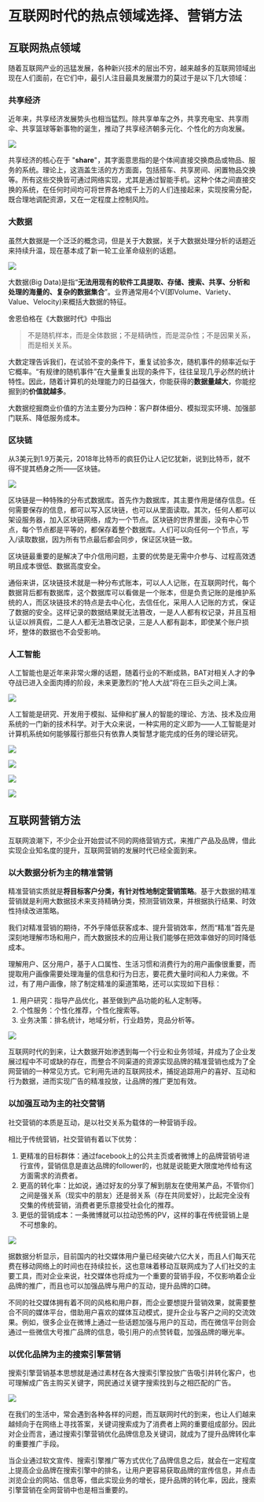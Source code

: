 # 互联网时代的热点领域选择、营销方法

## 互联网热点领域

随着互联网产业的迅猛发展，各种新兴技术的层出不穷，越来越多的互联网领域出现在人们面前，在它们中，最引人注目最具发展潜力的莫过于是以下几大领域：

### 共享经济

近年来，共享经济发展势头也相当猛烈。除共享单车之外，共享充电宝、共享雨伞、共享篮球等新事物的诞生，推动了共享经济朝多元化、个性化的方向发展。

![](http://m.qpic.cn/psb?/V10TtYkp2MvHv1/rBGknDmYAfUnSvMwqCb78HMwpF7E4P2yyL9TkbOQDLM!/b/dLYAAAAAAAAA&bo=4gEsAQAAAAARF.4!&rf=viewer_4)

共享经济的核心在于 "**share**"，其字面意思指的是个体间直接交换商品或物品、服务的系统。理论上，这涵盖生活的方方面面，包括搭车、共享房间、闲置物品交换等。所有这些交换皆可通过网络实现，尤其是通过智能手机。这种个体之间直接交换的系统，在任何时间均可将世界各地成千上万的人们连接起来，实现按需分配，既合理地调配资源，又在一定程度上控制风险。

### 大数据

虽然大数据是一个泛泛的概念词，但是关于大数据，关于大数据处理分析的话题近来持续升温，现在基本成了新一轮工业革命级别的话题。

![](http://m.qpic.cn/psb?/V10TtYkp2MvHv1/n37DRddSTIigL8roTTnMwzpqeeWgskSgVkrRzkRfNuE!/b/dMMAAAAAAAAA&bo=JgGrAAAAAAARF6w!&rf=viewer_4)

大数据(Big Data)是指“**无法用现有的软件工具提取、存储、搜索、共享、分析和处理的海量的、复杂的数据集合**”。业界通常用4个V(即Volume、Variety、Value、Velocity)来概括大数据的特征。

舍恩伯格在《大数据时代》中指出

> 不是随机样本，而是全体数据；不是精确性，而是混杂性；不是因果关系，而是相关关系。  

大数定理告诉我们，在试验不变的条件下，重复试验多次，随机事件的频率近似于它概率。“有规律的随机事件”在大量重复出现的条件下，往往呈现几乎必然的统计特性。因此，随着计算机的处理能力的日益强大，你能获得的**数据量越大**，你能挖掘到的**价值就越多**。

大数据挖掘商业价值的方法主要分为四种：客户群体细分、模拟现实环境、加强部门联系、降低服务成本。

### 区块链

从3美元到1.9万美元，2018年比特币的疯狂仍让人记忆犹新，说到比特币，就不得不提其栖身之所——区块链。

![](http://m.qpic.cn/psb?/V10TtYkp2MvHv1/P8O8Kya4yIZ4u566Ygl9dKlkje1IxwPT.w1B2zeub4g!/b/dAgBAAAAAAAA&bo=vAKkAQAAAAARFzs!&rf=viewer_4)

区块链是一种特殊的分布式数据库。首先作为数据库，其主要作用是储存信息。任何需要保存的信息，都可以写入区块链，也可以从里面读取。其次，任何人都可以架设服务器，加入区块链网络，成为一个节点。区块链的世界里面，没有中心节点，每个节点都是平等的，都保存着整个数据库。人们可以向任何一个节点，写入/读取数据，因为所有节点最后都会同步，保证区块链一致。

区块链最重要的是解决了中介信用问题，主要的优势是无需中介参与、过程高效透明且成本很低、数据高度安全。

通俗来讲，区块链技术就是一种分布式账本，可以人人记账，在互联网时代，每个数据背后都有数据库，这个数据库可以看做是一个账本，但是负责记账的是维护系统的人，而区块链技术的特点是去中心化，去信任化，采用人人记账的方式，保证了数据的安全。这样记录的数据结果就无法篡改，一是人人都有权记录，并且互相认证以辨真假，二是人人都无法篡改记录，三是人人都有副本，即使某个账户损坏，整体的数据也不会受影响。

### 人工智能

人工智能也是近年来非常火爆的话题，随着行业的不断成熟，BAT对相关人才的争夺战已进入全面肉搏的阶段，未来更激烈的“抢人大战”将在三巨头之间上演。

![](http://m.qpic.cn/psb?/V10TtYkp2MvHv1/HLaOEIjma8J*sT*clq.DCfCKcliBkFtqU3HRPUdP2y4!/b/dLYAAAAAAAAA&bo=WAJSAQAAAAARFyk!&rf=viewer_4)

人工智能是研究、开发用于模拟、延伸和扩展人的智能的理论、方法、技术及应用系统的一门新的技术科学。对于大众来说，一种实用的定义即为——人工智能是对计算机系统如何能够履行那些只有依靠人类智慧才能完成的任务的理论研究。

![](http://m.qpic.cn/psb?/V10TtYkp2MvHv1/bSdNa*C8lQOioS.14FOOHm4U1HgayWjWiFVyG1abflY!/b/dL8AAAAAAAAA&bo=eAPwAQAAAAARF6o!&rf=viewer_4)

![](http://m.qpic.cn/psb?/V10TtYkp2MvHv1/yfosfgDq8x7M81Fw2XVSVCbMfloN4KC84xsyh13.x8U!/b/dL8AAAAAAAAA&bo=cgM4AgAAAAARF2s!&rf=viewer_4)

![](http://m.qpic.cn/psb?/V10TtYkp2MvHv1/5r76ZkAPFCYD9s9u5wqCVrRBeUm0Kddcm8FHR2zgGjI!/b/dL8AAAAAAAAA&bo=qwMnAgAAAAARF60!&rf=viewer_4)

![](http://m.qpic.cn/psb?/V10TtYkp2MvHv1/*waFynF2U192atKC1dcM6wGTmn.4cY*zf7J9AsfXv6w!/b/dLgAAAAAAAAA&bo=WAOHAQAAAAARF*0!&rf=viewer_4)

## 互联网营销方法

互联网浪潮下，不少企业开始尝试不同的网络营销方式，来推广产品及品牌，借此实现企业知名度的提升，互联网营销的发展时代已经全面到来。

### 以大数据分析为主的精准营销

精准营销实质就是**将目标客户分类，有针对性地制定营销策略**。基于大数据的精准营销就是利用大数据技术来支持精确分类，预测营销效果，并根据执行结果、时效性持续改进策略。

我们对精准营销的期待，不外乎降低获客成本、提升营销效率，然而“精准”首先是深刻地理解市场和用户，而大数据技术的应用让我们能够在把效率做好的同时降低成本。

理解用户、区分用户，基于人口属性、生活习惯和消费行为的用户画像很重要，而提取用户画像需要处理海量的信息和行为日志，要花费大量时间和人力来做。不过，有了用户画像，除了制定精准的渠道策略，还可以实现如下目标：

1. 用户研究：指导产品优化，甚至做到产品功能的私人定制等。
2. 个性服务：个性化推荐，个性化搜索等。
3. 业务决策：排名统计，地域分析，行业趋势，竞品分析等。

![](http://m.qpic.cn/psb?/V10TtYkp2MvHv1/LVwUAaLdFnS3Z3OkHgCKtm0UnKmGI0xUWKiAo5aMX3s!/b/dL8AAAAAAAAA&bo=zgSnAgAAAAARF08!&rf=viewer_4)

互联网时代的到来，让大数据开始渗透到每一个行业和业务领域，并成为了企业发展过程中不可或缺的存在，而整合不同渠道的资源实现品牌的精准营销也成为了全网营销的一种常见方式。它利用先进的互联网技术，捕捉追踪用户的喜好、互动和行为数据，进而实现广告的精准投放，让品牌的推广更加有效。

### 以加强互动为主的社交营销

社交营销的本质是互动，是以社交关系为载体的一种营销手段。  

相比于传统营销，社交营销有着以下优势：
1. 更精准的目标群体：通过facebook上的公共主页或者微博上的品牌营销号进行宣传，营销信息是直达品牌的follower的，也就是说能更大限度地传给有这方面需求的消费者。
2. 更高的转化率：比如说，通过好友的分享了解到朋友在使用某产品，不管你们之间是强关系（现实中的朋友）还是弱关系（存在共同爱好），比起完全没有交集的传统营销，消费者更乐意接受社会化的推荐。  
3. 更低的营销成本：一条微博就可以拉动恐怖的PV，这样的事在传统营销上是不可想象的。

![](http://m.qpic.cn/psb?/V10TtYkp2MvHv1/wNWFFqQWWt.i2kJfmqAWYgYScHeNOiK8gzp3BCFST10!/b/dDYBAAAAAAAA&bo=LAGoAAAAAAARF6U!&rf=viewer_4)

据数据分析显示，目前国内的社交媒体用户量已经突破六亿大关，而且人们每天花费在移动网络上的时间也在持续拉长，这也意味着移动互联网成为了人们社交的主要工具，而对企业来说，社交媒体也将成为一个重要的营销手段，不仅影响着企业品牌的推广，而且也可以加强品牌与用户的互动，提升品牌的口碑。

不同的社交媒体拥有着不同的风格和用户群，而企业要想提升营销效果，就需要整合不同的媒体平台，借助用户喜欢的媒体互动模式，提升企业与客户之间的交流效果。例如，很多企业在微博上通过一些话题加强与用户的互动，而在微信平台则会通过一些微信大号推广品牌的信息，吸引用户的点赞转载，加强品牌的曝光率。

### 以优化品牌为主的搜索引擎营销

搜索引擎营销基本思想就是通过素材在各大搜索引擎投放广告吸引并转化客户，也可理解成广告主购买关键字，网民通过关键字搜索找到与之相匹配的广告。

![](http://m.qpic.cn/psb?/V10TtYkp2MvHv1/QCHCD8.LOllgaU66qYZvyD1Netuu8xgSPYz2zP5HTT4!/b/dFMBAAAAAAAA&bo=AAHFAAAAAAARF.Q!&rf=viewer_4)

在我们的生活中，常会遇到各种各样的问题，而互联网时代的到来，也让人们越来越倾向于在网络上寻找答案，关键词搜索成为了消费者上网的重要组成部分。因此对企业而言，通过搜索引擎营销优化品牌信息及关键词，就成为了提升品牌转化率的重要推广手段。

当企业通过软文宣传、搜索引擎推广等方式优化了品牌信息之后，就会在一定程度上提高企业品牌在搜索引擎中的排名，让用户更容易获取品牌的宣传信息，并点击浏览企业的网站、信息等，借此实现业务的增长，提升品牌的转化率，因此，搜索引擎营销在全网营销中也是相当重要的。
